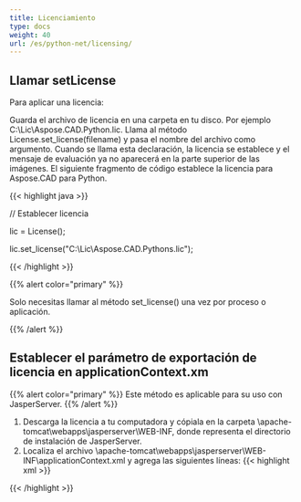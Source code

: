 ```yaml
---
title: Licenciamiento
type: docs
weight: 40
url: /es/python-net/licensing/
---
```

## **Llamar setLicense**
Para aplicar una licencia:

Guarda el archivo de licencia en una carpeta en tu disco. Por ejemplo C:\Lic\Aspose.CAD.Python.lic.
Llama al método License.set_license(filename) y pasa el nombre del archivo como argumento. Cuando se llama esta declaración, la licencia se establece y el mensaje de evaluación ya no aparecerá en la parte superior de las imágenes.
El siguiente fragmento de código establece la licencia para Aspose.CAD para Python.

{{< highlight java >}}

// Establecer licencia

lic = License();

lic.set_license("C:\Lic\Aspose.CAD.Pythons.lic");

{{< /highlight >}}

{{% alert color="primary" %}}

Solo necesitas llamar al método set_license() una vez por proceso o aplicación.

{{% /alert %}}

## **Establecer el parámetro de exportación de licencia en applicationContext.xm**
{{% alert color="primary" %}}
Este método es aplicable para su uso con JasperServer.
{{% /alert %}}
1. Descarga la licencia a tu computadora y cópiala en la carpeta \apache-tomcat\webapps\jasperserver\WEB-INF, donde representa el directorio de instalación de JasperServer.
2. Localiza el archivo \apache-tomcat\webapps\jasperserver\WEB-INF\applicationContext.xml y agrega las siguientes líneas:
{{< highlight xml >}}
<bean id="jpgExportParameters" class="com.aspose.cad.pythons.jpg.ASJpegExportParametersBean">
    <property name="license" value="C:\jasperserver-7.6\apache-tomcat\webapps\jasperserver\WEB-INFAspose.CAD.Pythons.lic"/>
</bean>
{{< /highlight >}}
